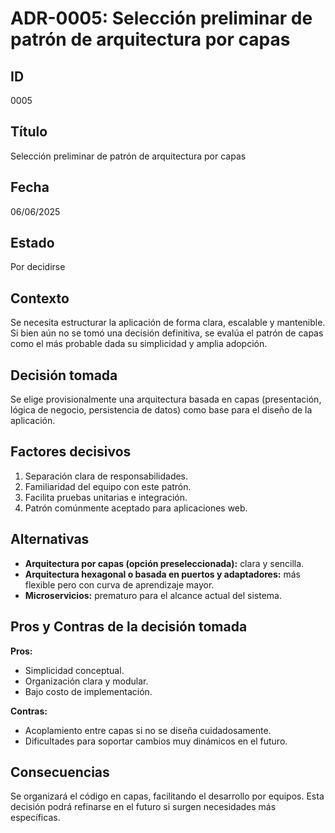# ADR-0005: Selección preliminar de patrón de arquitectura por capas

## ID

0005

## Título

Selección preliminar de patrón de arquitectura por capas

## Fecha

06/06/2025

## Estado

Por decidirse

## Contexto

Se necesita estructurar la aplicación de forma clara, escalable y mantenible. Si bien aún no se tomó una decisión definitiva, se evalúa el patrón de capas como el más probable dada su simplicidad y amplia adopción.

## Decisión tomada

Se elige provisionalmente una arquitectura basada en capas (presentación, lógica de negocio, persistencia de datos) como base para el diseño de la aplicación.

## Factores decisivos

1. Separación clara de responsabilidades.
2. Familiaridad del equipo con este patrón.
3. Facilita pruebas unitarias e integración.
4. Patrón comúnmente aceptado para aplicaciones web.

## Alternativas

- **Arquitectura por capas (opción preseleccionada):** clara y sencilla.
- **Arquitectura hexagonal o basada en puertos y adaptadores:** más flexible pero con curva de aprendizaje mayor.
- **Microservicios:** prematuro para el alcance actual del sistema.

## Pros y Contras de la decisión tomada

**Pros:**

- Simplicidad conceptual.
- Organización clara y modular.
- Bajo costo de implementación.

**Contras:**

- Acoplamiento entre capas si no se diseña cuidadosamente.
- Dificultades para soportar cambios muy dinámicos en el futuro.

## Consecuencias

Se organizará el código en capas, facilitando el desarrollo por equipos. Esta decisión podrá refinarse en el futuro si surgen necesidades más específicas.
